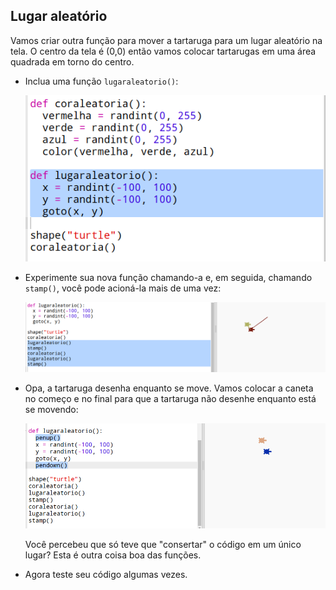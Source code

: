 ## Lugar aleatório

Vamos criar outra função para mover a tartaruga para um lugar aleatório na tela. O centro da tela é (0,0) então vamos colocar tartarugas em uma área quadrada em torno do centro.

+ Inclua uma função `lugaraleatorio()`:
    
    ![screenshot](images/modern-place-function.png)

+ Experimente sua nova função chamando-a e, em seguida, chamando `stamp()`, você pode acioná-la mais de uma vez:
    
    ![screenshot](images/modern-call-place.png)

+ Opa, a tartaruga desenha enquanto se move. Vamos colocar a caneta no começo e no final para que a tartaruga não desenhe enquanto está se movendo:
    
    ![screenshot](images/modern-place-pen.png)
    
    Você percebeu que só teve que "consertar" o código em um único lugar? Esta é outra coisa boa das funções.

+ Agora teste seu código algumas vezes.